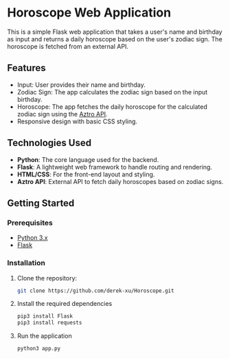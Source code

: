 # Horoscope Web Application

This is a simple Flask web application that takes a user's name and birthday as input and returns a daily horoscope based on the user's zodiac sign. The horoscope is fetched from an external API.

## Features

- Input: User provides their name and birthday.
- Zodiac Sign: The app calculates the zodiac sign based on the input birthday.
- Horoscope: The app fetches the daily horoscope for the calculated zodiac sign using the [Aztro API](https://aztro.sameerkumar.website/).
- Responsive design with basic CSS styling.

## Technologies Used

- **Python**: The core language used for the backend.
- **Flask**: A lightweight web framework to handle routing and rendering.
- **HTML/CSS**: For the front-end layout and styling.
- **Aztro API**: External API to fetch daily horoscopes based on zodiac signs.

## Getting Started

### Prerequisites

- [Python 3.x](https://www.python.org/downloads/)
- [Flask](https://flask.palletsprojects.com/en/2.0.x/installation/)

### Installation

1. Clone the repository:

   ```bash
   git clone https://github.com/derek-xu/Horoscope.git
2. Install the required dependencies
   ```bash
   pip3 install Flask
   pip3 install requests
3. Run the application
   ```bash
   python3 app.py
   
   
